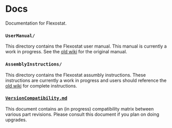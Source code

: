 # Docs
Documentation for Flexostat.

### ```UserManual/```

This directory contains the Flexostat user manual.  This manual is currently a work in progress.  See the [old wiki][1] for the original manual.

### ```AssemblyInstructions/```

This directory contains the Flexostat assumbly instructions.  These instructions are currently a work in progress and users should reference the [old wiki][1] for complete instructions.

### [```VersionCompatibility.md```][2]

This document contains an (in progress) compatibility matrix between various part
revisions.  Please consult this document if you plan on doing upgrades.

[1]: http://depts.washington.edu/soslab/turbidostat/pmwiki/
[2]: VersionCompatibility.md

